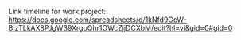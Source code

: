 Link timeline for work project:
https://docs.google.com/spreadsheets/d/1kNfd9GcW-BIzTLkAX8PJgW39XrgoQhr1OWcZjjDCXbM/edit?hl=vi&gid=0#gid=0
